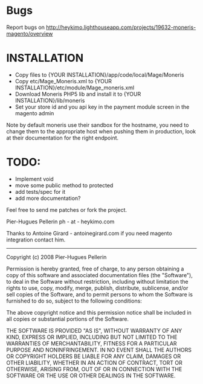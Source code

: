 # Bugs
Report bugs on http://heykimo.lighthouseapp.com/projects/19632-moneris-magento/overview

# INSTALLATION
- Copy files to {YOUR INSTALLATION}/app/code/local/Mage/Moneris
- Copy etc/Mage_Moneris.xml to {YOUR INSTALLATION}/etc/module/Mage_moneris.xml
- Download Moneris PHP5 lib and install it to {YOUR INSTALLATION}/lib/moneris
- Set your store id and you api key in the payment module screen in the magento admin

Note by default moneris use their sandbox for the hostname, you need to change them to the appropriate host
when pushing them in production, look at their documentation for the right endpoint.

# TODO:
- Implement void
- move some public method to protected
- add tests/spec for it
- add more documentation?



Feel free to send me patches or fork the project.

Pier-Hugues Pellerin ph - at - heykimo.com

Thanks to Antoine Girard - antoinegirard.com if you need magento integration contact him.


---

Copyright (c) 2008 Pier-Hugues Pellerin

Permission is hereby granted, free of charge, to any person obtaining
a copy of this software and associated documentation files (the
"Software"), to deal in the Software without restriction, including
without limitation the rights to use, copy, modify, merge, publish,
distribute, sublicense, and/or sell copies of the Software, and to
permit persons to whom the Software is furnished to do so, subject to
the following conditions:

The above copyright notice and this permission notice shall be
included in all copies or substantial portions of the Software.

THE SOFTWARE IS PROVIDED "AS IS", WITHOUT WARRANTY OF ANY KIND,
EXPRESS OR IMPLIED, INCLUDING BUT NOT LIMITED TO THE WARRANTIES OF
MERCHANTABILITY, FITNESS FOR A PARTICULAR PURPOSE AND
NONINFRINGEMENT. IN NO EVENT SHALL THE AUTHORS OR COPYRIGHT HOLDERS BE
LIABLE FOR ANY CLAIM, DAMAGES OR OTHER LIABILITY, WHETHER IN AN ACTION
OF CONTRACT, TORT OR OTHERWISE, ARISING FROM, OUT OF OR IN CONNECTION
WITH THE SOFTWARE OR THE USE OR OTHER DEALINGS IN THE SOFTWARE.